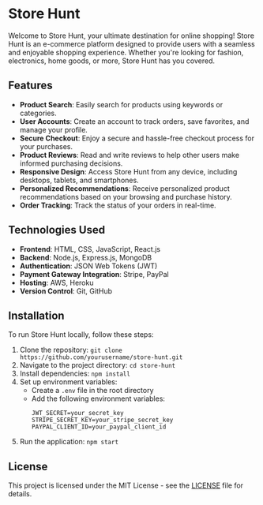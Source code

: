 # Store Hunt

Welcome to Store Hunt, your ultimate destination for online shopping! Store Hunt is an e-commerce platform designed to provide users with a seamless and enjoyable shopping experience. Whether you're looking for fashion, electronics, home goods, or more, Store Hunt has you covered.

## Features

- **Product Search**: Easily search for products using keywords or categories.
- **User Accounts**: Create an account to track orders, save favorites, and manage your profile.
- **Secure Checkout**: Enjoy a secure and hassle-free checkout process for your purchases.
- **Product Reviews**: Read and write reviews to help other users make informed purchasing decisions.
- **Responsive Design**: Access Store Hunt from any device, including desktops, tablets, and smartphones.
- **Personalized Recommendations**: Receive personalized product recommendations based on your browsing and purchase history.
- **Order Tracking**: Track the status of your orders in real-time.

## Technologies Used

- **Frontend**: HTML, CSS, JavaScript, React.js
- **Backend**: Node.js, Express.js, MongoDB
- **Authentication**: JSON Web Tokens (JWT)
- **Payment Gateway Integration**: Stripe, PayPal
- **Hosting**: AWS, Heroku
- **Version Control**: Git, GitHub

## Installation

To run Store Hunt locally, follow these steps:

1. Clone the repository: `git clone https://github.com/yourusername/store-hunt.git`
2. Navigate to the project directory: `cd store-hunt`
3. Install dependencies: `npm install`
4. Set up environment variables:
   - Create a `.env` file in the root directory
   - Add the following environment variables:
     ```
     JWT_SECRET=your_secret_key
     STRIPE_SECRET_KEY=your_stripe_secret_key
     PAYPAL_CLIENT_ID=your_paypal_client_id
     ```
5. Run the application: `npm start`

## License

This project is licensed under the MIT License - see the [LICENSE](LICENSE) file for details.

